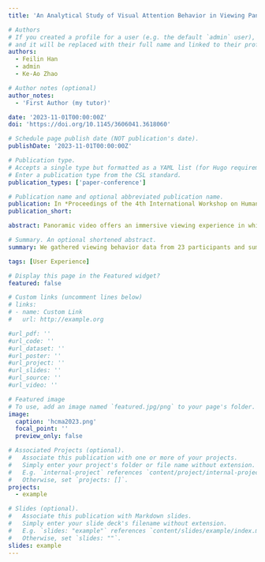 ```yaml
---
title: 'An Analytical Study of Visual Attention Behavior in Viewing Panoramic Video'

# Authors
# If you created a profile for a user (e.g. the default `admin` user), write the username (folder name) here
# and it will be replaced with their full name and linked to their profile.
authors:
  - Feilin Han
  - admin
  - Ke-Ao Zhao

# Author notes (optional)
author_notes:
  - 'First Author (my tutor)'

date: '2023-11-01T00:00:00Z'
doi: 'https://doi.org/10.1145/3606041.3618060'

# Schedule page publish date (NOT publication's date).
publishDate: '2023-11-01T00:00:00Z'

# Publication type.
# Accepts a single type but formatted as a YAML list (for Hugo requirements).
# Enter a publication type from the CSL standard.
publication_types: ['paper-conference']

# Publication name and optional abbreviated publication name.
publication: In *Proceedings of the 4th International Workshop on Human-centric Multimedia Analysis(HCMA 23)*
publication_short: 

abstract: Panoramic video offers an immersive viewing experience in which viewers can actively explore 360-degree motion pictures and engage with the narrative. Studying user visual attention behavior could help us to have a better understanding of video processing, semantic learning, and coding in 360-degree videos. In this paper, we developed two attention visualization toolkits, visual saliency map and semantic attention annotation, for collecting ROI data. The practice-based analytical methodology is employed to discuss user behavior while viewing panoramic shorts. We gathered viewing behavior data from 23 participants and visualized attention saliency to analyze the viewers' visual attention behavior and narrative cognition process. According to the collected data, we summarize attention distribution regulations and derive practical insights into the aspects of learning decision-making for panorama production.

# Summary. An optional shortened abstract.
summary: We gathered viewing behavior data from 23 participants and summarize attention distribution regulations and derive practical insights into the aspects of learning decision-making for panorama production.

tags: [User Experience]

# Display this page in the Featured widget?
featured: false

# Custom links (uncomment lines below)
# links:
# - name: Custom Link
#   url: http://example.org

#url_pdf: ''
#url_code: ''
#url_dataset: ''
#url_poster: ''
#url_project: ''
#url_slides: ''
#url_source: ''
#url_video: ''

# Featured image
# To use, add an image named `featured.jpg/png` to your page's folder.
image:
  caption: 'hcma2023.png'
  focal_point: ''
  preview_only: false

# Associated Projects (optional).
#   Associate this publication with one or more of your projects.
#   Simply enter your project's folder or file name without extension.
#   E.g. `internal-project` references `content/project/internal-project/index.md`.
#   Otherwise, set `projects: []`.
projects:
  - example

# Slides (optional).
#   Associate this publication with Markdown slides.
#   Simply enter your slide deck's filename without extension.
#   E.g. `slides: "example"` references `content/slides/example/index.md`.
#   Otherwise, set `slides: ""`.
slides: example
---
```


